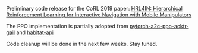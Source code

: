 Preliminary code release for the CoRL 2019 paper: [HRL4IN: Hierarchical Reinforcement Learning for Interactive Navigation with Mobile Manipulators](https://arxiv.org/abs/1910.11432)

The PPO implementation is partially adopted from [pytorch-a2c-ppo-acktr-gail](https://github.com/ikostrikov/pytorch-a2c-ppo-acktr-gail) and [habitat-api](https://github.com/facebookresearch/habitat-api)

Code cleanup will be done in the next few weeks. Stay tuned.
